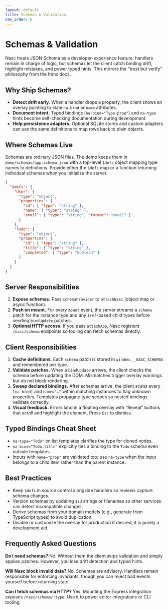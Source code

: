```yaml
---
layout: default
title: Schemas & Validation
nav_order: 6
---
```


# Schemas & Validation

Nasc treats JSON Schema as a developer-experience feature: handlers remain in charge of logic, but schemas let the client catch binding drift, highlight mistakes, and power typed hints. This mirrors the “trust but verify” philosophy from the htmx docs.

## Why Ship Schemas?

- **Detect drift early.** When a handler drops a property, the client shows an overlay pointing to stale `na-bind` or `name` attributes.
- **Document intent.** Typed bindings (`na-bind="Type:prop"`) and `na-type` hints become self-checking documentation during development.
- **Help persistence adapters.** Optional SQLite stores and custom adapters can use the same definitions to map rows back to plain objects.

## Where Schemas Live

Schemas are ordinary JSON files. The demo keeps them in `demo/schemas/app.schema.json` with a top-level `$defs` object mapping type names to definitions. Provide either the `$defs` map or a function returning individual schemas when you initialize the server.

```json
{
  "$defs": {
    "User": {
      "type": "object",
      "properties": {
        "id": { "type": "string" },
        "name": { "type": "string" },
        "email": { "type": "string", "format": "email" }
      }
    },
    "Todo": {
      "type": "object",
      "properties": {
        "id": { "type": "string" },
        "title": { "type": "string" },
        "completed": { "type": "boolean" }
      }
    }
  }
}
```

## Server Responsibilities

1. **Expose schemas.** Pass `schemaProvider` to `attachNasc` (object map or async function).
2. **Push on mount.** For every `mount` event, the server streams a `schema` patch for the instance type and any `$ref`-based child types before sending `bindUpdate` patches.
3. **Optional HTTP access.** If you pass `attachApp`, Nasc registers `/nasc/schema` endpoints so tooling can fetch schemas directly.

## Client Responsibilities

1. **Cache definitions.** Each `schema` patch is stored in `window.__NASC_SCHEMAS` and remembered per type.
2. **Validate patches.** When a `bindUpdate` arrives, the client checks the schema before updating the DOM. Mismatches trigger overlay warnings but do not block rendering.
3. **Sweep declared bindings.** After schemas arrive, the client scans every `[na-bind]` and `name="…"` within matching instances to flag unknown properties. Templates propagate type scopes so nested bindings validate correctly.
4. **Visual feedback.** Errors land in a floating overlay with “Reveal” buttons that scroll and highlight the element. Press `Esc` to dismiss.

## Typed Bindings Cheat Sheet

- `na-type="Todo"` on list templates clarifies the type for cloned nodes.
- `na-bind="Todo:title"` explicitly ties a binding to the `Todo` schema even outside templates.
- Inputs with `name="prop"` are validated too; use `na-type` when the input belongs to a child item rather than the parent instance.

## Best Practices

- Keep `$defs` in source control alongside handlers so reviews capture schema changes.
- Version schemas by updating `$id` strings or filenames so other services can detect incompatible changes.
- Derive schemas from your domain models (e.g., generate from TypeScript types) to avoid duplication.
- Disable or customize the overlay for production if desired; it is purely a development aid.

## Frequently Asked Questions

**Do I need schemas?** No. Without them the client skips validation and simply applies patches. However, you lose drift detection and typed hints.

**Will Nasc block invalid data?** No. Schemas are advisory. Handlers remain responsible for enforcing invariants, though you can reject bad events yourself before returning state.

**Can I fetch schemas via HTTP?** Yes. Mounting the Express integration exposes `/nasc/schema/:type`. Use it to power editor integrations or CLI tooling.
